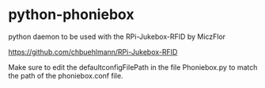 # python-phoniebox
python daemon to be used with the RPi-Jukebox-RFID by MiczFlor

https://github.com/chbuehlmann/RPi-Jukebox-RFID

 Make sure to edit the defaultconfigFilePath in the file Phoniebox.py to match the path of the phoniebox.conf file.

